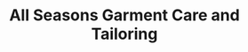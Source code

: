 ---
title: "All Seasons Garment Care and Tailoring"
url: /saint-paul/all-seasons-garment-care-and-tailoring/
shop: laundry
---